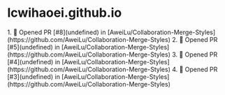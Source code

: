 # lcwihaoei.github.io

<!--START_SECTION:activity--> 1. 💪 Opened PR [#8](undefined) in [AweiLu/Collaboration-Merge-Styles](https://github.com/AweiLu/Collaboration-Merge-Styles) 2. 💪 Opened PR [#5](undefined) in [AweiLu/Collaboration-Merge-Styles](https://github.com/AweiLu/Collaboration-Merge-Styles) 3. 💪 Opened PR [#4](undefined) in [AweiLu/Collaboration-Merge-Styles](https://github.com/AweiLu/Collaboration-Merge-Styles) 4. 💪 Opened PR [#3](undefined) in [AweiLu/Collaboration-Merge-Styles](https://github.com/AweiLu/Collaboration-Merge-Styles) <!--END_SECTION:activity-->
